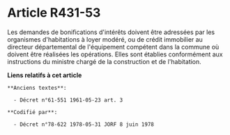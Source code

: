 # Article R431-53

Les demandes de bonifications d'intérêts doivent être adressées par les organismes d'habitations à loyer modéré, ou de crédit
immobilier au directeur départemental de l'équipement compétent dans la commune où doivent être réalisées les opérations.
Elles sont établies conformément aux instructions du ministre chargé de la construction et de l'habitation.

**Liens relatifs à cet article**

	**Anciens textes**:

	  - Décret n°61-551 1961-05-23 art. 3

	**Codifié par**:

	  - Décret n°78-622 1978-05-31 JORF 8 juin 1978

